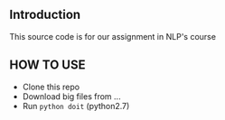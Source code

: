 ## Introduction
This source code is for our assignment in NLP's course

## HOW TO USE
* Clone this repo
* Download big files from ...
* Run `python doit` (python2.7)

